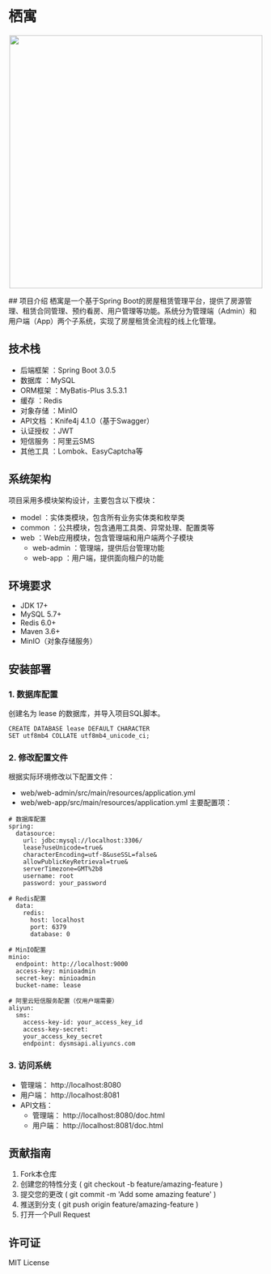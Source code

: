 # 栖寓
  <p align="center">
    <image src="https://github.com/yxlannnn/QiYu/blob/main/web/QiYulog.png" width="500" height="500"/>
  <p/>
## 项目介绍
栖寓是一个基于Spring Boot的房屋租赁管理平台，提供了房源管理、租赁合同管理、预约看房、用户管理等功能。系统分为管理端（Admin）和用户端（App）两个子系统，实现了房屋租赁全流程的线上化管理。

## 技术栈
- 后端框架 ：Spring Boot 3.0.5
- 数据库 ：MySQL
- ORM框架 ：MyBatis-Plus 3.5.3.1
- 缓存 ：Redis
- 对象存储 ：MinIO
- API文档 ：Knife4j 4.1.0（基于Swagger）
- 认证授权 ：JWT
- 短信服务 ：阿里云SMS
- 其他工具 ：Lombok、EasyCaptcha等
## 系统架构
项目采用多模块架构设计，主要包含以下模块：

- model ：实体类模块，包含所有业务实体类和枚举类
- common ：公共模块，包含通用工具类、异常处理、配置类等
- web ：Web应用模块，包含管理端和用户端两个子模块
  - web-admin ：管理端，提供后台管理功能
  - web-app ：用户端，提供面向租户的功能

## 环境要求
- JDK 17+
- MySQL 5.7+
- Redis 6.0+
- Maven 3.6+
- MinIO（对象存储服务）
## 安装部署
### 1. 数据库配置
创建名为 lease 的数据库，并导入项目SQL脚本。

```
CREATE DATABASE lease DEFAULT CHARACTER 
SET utf8mb4 COLLATE utf8mb4_unicode_ci;
```
### 2. 修改配置文件
根据实际环境修改以下配置文件：

- web/web-admin/src/main/resources/application.yml
- web/web-app/src/main/resources/application.yml
主要配置项：

```
# 数据库配置
spring:
  datasource:
    url: jdbc:mysql://localhost:3306/
    lease?useUnicode=true&
    characterEncoding=utf-8&useSSL=false&
    allowPublicKeyRetrieval=true&
    serverTimezone=GMT%2b8
    username: root
    password: your_password

# Redis配置
  data:
    redis:
      host: localhost
      port: 6379
      database: 0

# MinIO配置
minio:
  endpoint: http://localhost:9000
  access-key: minioadmin
  secret-key: minioadmin
  bucket-name: lease

# 阿里云短信服务配置（仅用户端需要）
aliyun:
  sms:
    access-key-id: your_access_key_id
    access-key-secret: 
    your_access_key_secret
    endpoint: dysmsapi.aliyuncs.com
```

### 3. 访问系统
- 管理端： http://localhost:8080
- 用户端： http://localhost:8081
- API文档：
  - 管理端： http://localhost:8080/doc.html
  - 用户端： http://localhost:8081/doc.html

## 贡献指南
1. 
   Fork本仓库
2. 
   创建您的特性分支 ( git checkout -b feature/amazing-feature )
3. 
   提交您的更改 ( git commit -m 'Add some amazing feature' )
4. 
   推送到分支 ( git push origin feature/amazing-feature )
5. 
   打开一个Pull Request
## 许可证
MIT License
